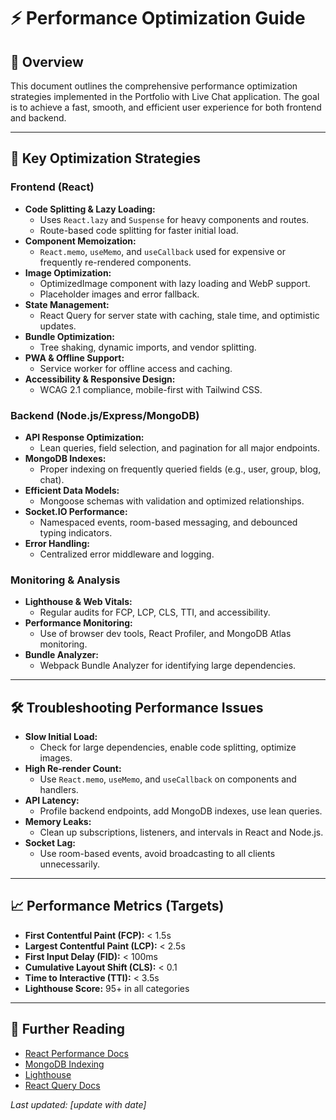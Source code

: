 # ⚡ Performance Optimization Guide

## 🎯 Overview

This document outlines the comprehensive performance optimization strategies implemented in the Portfolio with Live Chat application. The goal is to achieve a fast, smooth, and efficient user experience for both frontend and backend.

---

## 🚀 Key Optimization Strategies

### Frontend (React)
- **Code Splitting & Lazy Loading:**
  - Uses `React.lazy` and `Suspense` for heavy components and routes.
  - Route-based code splitting for faster initial load.
- **Component Memoization:**
  - `React.memo`, `useMemo`, and `useCallback` used for expensive or frequently re-rendered components.
- **Image Optimization:**
  - OptimizedImage component with lazy loading and WebP support.
  - Placeholder images and error fallback.
- **State Management:**
  - React Query for server state with caching, stale time, and optimistic updates.
- **Bundle Optimization:**
  - Tree shaking, dynamic imports, and vendor splitting.
- **PWA & Offline Support:**
  - Service worker for offline access and caching.
- **Accessibility & Responsive Design:**
  - WCAG 2.1 compliance, mobile-first with Tailwind CSS.

### Backend (Node.js/Express/MongoDB)
- **API Response Optimization:**
  - Lean queries, field selection, and pagination for all major endpoints.
- **MongoDB Indexes:**
  - Proper indexing on frequently queried fields (e.g., user, group, blog, chat).
- **Efficient Data Models:**
  - Mongoose schemas with validation and optimized relationships.
- **Socket.IO Performance:**
  - Namespaced events, room-based messaging, and debounced typing indicators.
- **Error Handling:**
  - Centralized error middleware and logging.

### Monitoring & Analysis
- **Lighthouse & Web Vitals:**
  - Regular audits for FCP, LCP, CLS, TTI, and accessibility.
- **Performance Monitoring:**
  - Use of browser dev tools, React Profiler, and MongoDB Atlas monitoring.
- **Bundle Analyzer:**
  - Webpack Bundle Analyzer for identifying large dependencies.

---

## 🛠️ Troubleshooting Performance Issues
- **Slow Initial Load:**
  - Check for large dependencies, enable code splitting, optimize images.
- **High Re-render Count:**
  - Use `React.memo`, `useMemo`, and `useCallback` on components and handlers.
- **API Latency:**
  - Profile backend endpoints, add MongoDB indexes, use lean queries.
- **Memory Leaks:**
  - Clean up subscriptions, listeners, and intervals in React and Node.js.
- **Socket Lag:**
  - Use room-based events, avoid broadcasting to all clients unnecessarily.

---

## 📈 Performance Metrics (Targets)
- **First Contentful Paint (FCP):** < 1.5s
- **Largest Contentful Paint (LCP):** < 2.5s
- **First Input Delay (FID):** < 100ms
- **Cumulative Layout Shift (CLS):** < 0.1
- **Time to Interactive (TTI):** < 3.5s
- **Lighthouse Score:** 95+ in all categories

---

## 🔗 Further Reading
- [React Performance Docs](https://react.dev/learn/optimizing-performance)
- [MongoDB Indexing](https://www.mongodb.com/docs/manual/indexes/)
- [Lighthouse](https://web.dev/measure/)
- [React Query Docs](https://tanstack.com/query/latest)

_Last updated: [update with date]_
